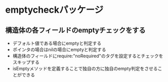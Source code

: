 # emptycheckパッケージ

##  構造体の各フィールドのemptyチェックをする
* デフォルト値である場合にemptyと判定する
* ポインタの場合はnilの場合にemptyと判定する
* 構造体のフィールドにrequire:"noRequired"のタグを設定するとチェックをスキップする
* isEmptyメソッドを定義することで独自の方に独自のempty判定をさせることができる